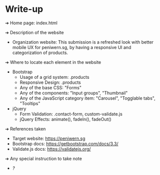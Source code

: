 # Write-up

➔ Home page: index.html

➔ Description of the website
  * Organization website: This submission is a refreshed look with better mobile UX for peniwern.sg, by having a responsive UI and categorization of products.

➔ Where to locate each element in the website
  * Bootstrap
    * Usage of a grid system:              .products
    * Responsive Design:                   .products
    * Any of the base CSS:                 "Forms"
    * Any of the components:               "Input groups", "Thumbnail"
    * Any of the JavaScript category item: "Carousel", "Togglable tabs", "Tooltips"
  * jQuery
    * Form Validation:                     .contact-form, custom-validate.js
    * jQuery Effects:                      animate(), fadeIn(), fadeOut()

➔ References taken
  * Target website:   https://peniwern.sg
  * Bootstrap docs:   https://getbootstrap.com/docs/3.3/
  * Validate.js docs: https://validatejs.org/

➔ Any special instruction to take note
  * *?*
